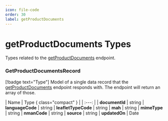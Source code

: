```yaml
---
icon: file-code
order: 30
label: getProductDocuments
---
```


# getProductDocuments Types

Types related to the [getProductDocuments](../endpoints/#getproductdocuments) endpoint.

### GetProductDocumentsRecord 
[!badge text="Type"] Model of a single data record that the [getProductDocuments](../endpoints/#getproductdocuments) endpoint responds with. The endpoint will return an array of those.

| Name | Type { class="compact" }
| | :---: |
| **documentId** | string 
| **languageCode** | string 
| **leafletTypeCode** | string
| **mah** | string
| **mimeType** | string
| **nmanCode** | string
| **source** | string
| **updatedOn** | Date
